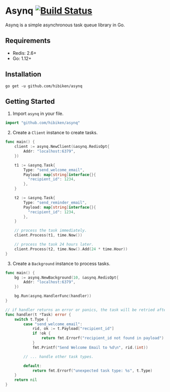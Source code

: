 # Asynq&nbsp;[![Build Status](https://travis-ci.com/hibiken/asynq.svg?token=paqzfpSkF4p23s5Ux39b&branch=master)](https://travis-ci.com/hibiken/asynq)

Asynq is a simple asynchronous task queue library in Go.

## Requirements

- Redis: 2.6+
- Go: 1.12+

## Installation

```
go get -u github.com/hibiken/asynq
```

## Getting Started

1. Import `asynq` in your file.

```go
import "github.com/hibiken/asynq"
```

2. Create a `Client` instance to create tasks.

```go
func main() {
    client := asynq.NewClient(&asynq.RedisOpt{
        Addr: "localhost:6379",
    })

    t1 := &asynq.Task{
        Type: "send_welcome_email",
        Payload: map[string]interface{}{
          "recipient_id": 1234,
        },
    }

    t2 := &asynq.Task{
        Type: "send_reminder_email",
        Payload: map[string]interface{}{
          "recipient_id": 1234,
        },
    }

    // process the task immediately.
    client.Process(t1, time.Now())

    // process the task 24 hours later.
    client.Process(t2, time.Now().Add(24 * time.Hour))
}
```

3. Create a `Background` instance to process tasks.

```go
func main() {
    bg := asynq.NewBackground(10, &asynq.RedisOpt{
        Addr: "localhost:6379",
    })

    bg.Run(asynq.HandlerFunc(handler))
}

// if handler returns an error or panics, the task will be retried after some delay.
func handler(t *Task) error {
    switch t.Type {
        case "send_welcome_email":
            rid, ok := t.Payload["recipient_id"]
            if !ok {
                return fmt.Errorf("recipient_id not found in payload")
            }
            fmt.Printf("Send Welcome Email to %d\n", rid.(int))

        // ... handle other task types.

        default:
            return fmt.Errorf("unexpected task type: %s", t.Type)
    }
    return nil
}
```
